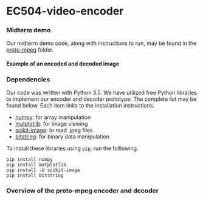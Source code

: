 # EC504-video-encoder

### Midterm demo
Our midterm demo code, along with instructions to run, may be found in the [proto-mpeg](proto-mpeg) folder.

#### Example of an encoded and decoded image

### Dependencies
Our code was written with Python 3.5. We have utilized free Python libraries to implement our encoder and decoder prototype. The complete list may be found below. Each item links to the installation instructions.

- [numpy](www.numpy.com): for array manipulation
- [matplotlib](http://matplotlib.org/users/installing.html): for image viewing
- [scikit-image](http://scikit-image.org/download.html): to read .jpeg files
- [bitstring](https://pypi.python.org/pypi/bitstring/3.1.3): for binary data manipulation

To install these libraries using `pip`, run the folllowing.

```
pip install numpy
pip install matplotlib
pip install -U scikit-image
pip install bitstring
```

### Overview of the proto-mpeg encoder and decoder